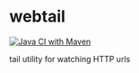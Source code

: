 # webtail

[![Java CI with Maven](https://github.com/ngeor/webtail/actions/workflows/maven.yml/badge.svg)](https://github.com/ngeor/webtail/actions/workflows/maven.yml)

tail utility for watching HTTP urls
